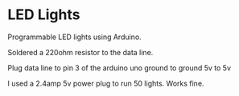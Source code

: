 # LED Lights
Programmable LED lights using Arduino.

Soldered a 220ohm resistor to the data line.

Plug data line to pin 3 of the arduino uno
ground to ground 
5v to 5v

I used a 2.4amp 5v power plug to run 50 lights. Works fine.
